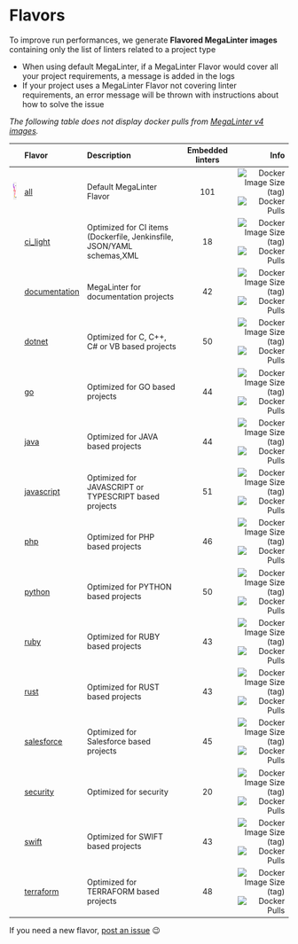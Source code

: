 <!-- markdownlint-disable MD013 -->
<!-- Generated by .automation/build.py, please do not update manually -->
<!-- flavors-section-start -->

# Flavors

To improve run performances, we generate **Flavored MegaLinter images** containing only the list of linters related to a project type

- When using default MegaLinter, if a MegaLinter Flavor would cover all your project requirements, a message is added in the logs
- If your project uses a MegaLinter Flavor not covering linter requirements, an error message will be thrown with instructions about how to solve the issue

_The following table does not display docker pulls from [MegaLinter v4 images](https://hub.docker.com/r/nvuillam/mega-linter)._

<!-- flavors-table-start -->
|                                                                         <!-- -->                                                                         | Flavor                                                                   | Description                                                            | Embedded linters |                                                                                                                                                                                                 Info |
|:--------------------------------------------------------------------------------------------------------------------------------------------------------:|:-------------------------------------------------------------------------|:-----------------------------------------------------------------------|:----------------:|-----------------------------------------------------------------------------------------------------------------------------------------------------------------------------------------------------:|
| <img src="https://github.com/oxsecurity/megalinter/raw/main/docs/assets/images/mega-linter-square.png" alt="" height="32px" class="megalinter-icon"></a> | [all](https://oxsecurity.github.io/megalinter/latest/supported-linters/) | Default MegaLinter Flavor                                              |       101        |                             ![Docker Image Size (tag)](https://img.shields.io/docker/image-size/oxsecurity/megalinter/v6) ![Docker Pulls](https://img.shields.io/docker/pulls/oxsecurity/megalinter) |
|      <img src="https://github.com/oxsecurity/megalinter/raw/main/docs/assets/icons/ci_light.ico" alt="" height="32px" class="megalinter-icon"></a>       | [ci_light](flavors/ci_light.md#readme)                                   | Optimized for CI items (Dockerfile, Jenkinsfile, JSON/YAML schemas,XML |        18        |           ![Docker Image Size (tag)](https://img.shields.io/docker/image-size/oxsecurity/megalinter-ci_light/v6) ![Docker Pulls](https://img.shields.io/docker/pulls/oxsecurity/megalinter-ci_light) |
|    <img src="https://github.com/oxsecurity/megalinter/raw/main/docs/assets/icons/documentation.ico" alt="" height="32px" class="megalinter-icon"></a>    | [documentation](flavors/documentation.md#readme)                         | MegaLinter for documentation projects                                  |        42        | ![Docker Image Size (tag)](https://img.shields.io/docker/image-size/oxsecurity/megalinter-documentation/v6) ![Docker Pulls](https://img.shields.io/docker/pulls/oxsecurity/megalinter-documentation) |
|       <img src="https://github.com/oxsecurity/megalinter/raw/main/docs/assets/icons/dotnet.ico" alt="" height="32px" class="megalinter-icon"></a>        | [dotnet](flavors/dotnet.md#readme)                                       | Optimized for C, C++, C# or VB based projects                          |        50        |               ![Docker Image Size (tag)](https://img.shields.io/docker/image-size/oxsecurity/megalinter-dotnet/v6) ![Docker Pulls](https://img.shields.io/docker/pulls/oxsecurity/megalinter-dotnet) |
|         <img src="https://github.com/oxsecurity/megalinter/raw/main/docs/assets/icons/go.ico" alt="" height="32px" class="megalinter-icon"></a>          | [go](flavors/go.md#readme)                                               | Optimized for GO based projects                                        |        44        |                       ![Docker Image Size (tag)](https://img.shields.io/docker/image-size/oxsecurity/megalinter-go/v6) ![Docker Pulls](https://img.shields.io/docker/pulls/oxsecurity/megalinter-go) |
|        <img src="https://github.com/oxsecurity/megalinter/raw/main/docs/assets/icons/java.ico" alt="" height="32px" class="megalinter-icon"></a>         | [java](flavors/java.md#readme)                                           | Optimized for JAVA based projects                                      |        44        |                   ![Docker Image Size (tag)](https://img.shields.io/docker/image-size/oxsecurity/megalinter-java/v6) ![Docker Pulls](https://img.shields.io/docker/pulls/oxsecurity/megalinter-java) |
|     <img src="https://github.com/oxsecurity/megalinter/raw/main/docs/assets/icons/javascript.ico" alt="" height="32px" class="megalinter-icon"></a>      | [javascript](flavors/javascript.md#readme)                               | Optimized for JAVASCRIPT or TYPESCRIPT based projects                  |        51        |       ![Docker Image Size (tag)](https://img.shields.io/docker/image-size/oxsecurity/megalinter-javascript/v6) ![Docker Pulls](https://img.shields.io/docker/pulls/oxsecurity/megalinter-javascript) |
|         <img src="https://github.com/oxsecurity/megalinter/raw/main/docs/assets/icons/php.ico" alt="" height="32px" class="megalinter-icon"></a>         | [php](flavors/php.md#readme)                                             | Optimized for PHP based projects                                       |        46        |                     ![Docker Image Size (tag)](https://img.shields.io/docker/image-size/oxsecurity/megalinter-php/v6) ![Docker Pulls](https://img.shields.io/docker/pulls/oxsecurity/megalinter-php) |
|       <img src="https://github.com/oxsecurity/megalinter/raw/main/docs/assets/icons/python.ico" alt="" height="32px" class="megalinter-icon"></a>        | [python](flavors/python.md#readme)                                       | Optimized for PYTHON based projects                                    |        50        |               ![Docker Image Size (tag)](https://img.shields.io/docker/image-size/oxsecurity/megalinter-python/v6) ![Docker Pulls](https://img.shields.io/docker/pulls/oxsecurity/megalinter-python) |
|        <img src="https://github.com/oxsecurity/megalinter/raw/main/docs/assets/icons/ruby.ico" alt="" height="32px" class="megalinter-icon"></a>         | [ruby](flavors/ruby.md#readme)                                           | Optimized for RUBY based projects                                      |        43        |                   ![Docker Image Size (tag)](https://img.shields.io/docker/image-size/oxsecurity/megalinter-ruby/v6) ![Docker Pulls](https://img.shields.io/docker/pulls/oxsecurity/megalinter-ruby) |
|        <img src="https://github.com/oxsecurity/megalinter/raw/main/docs/assets/icons/rust.ico" alt="" height="32px" class="megalinter-icon"></a>         | [rust](flavors/rust.md#readme)                                           | Optimized for RUST based projects                                      |        43        |                   ![Docker Image Size (tag)](https://img.shields.io/docker/image-size/oxsecurity/megalinter-rust/v6) ![Docker Pulls](https://img.shields.io/docker/pulls/oxsecurity/megalinter-rust) |
|     <img src="https://github.com/oxsecurity/megalinter/raw/main/docs/assets/icons/salesforce.ico" alt="" height="32px" class="megalinter-icon"></a>      | [salesforce](flavors/salesforce.md#readme)                               | Optimized for Salesforce based projects                                |        45        |       ![Docker Image Size (tag)](https://img.shields.io/docker/image-size/oxsecurity/megalinter-salesforce/v6) ![Docker Pulls](https://img.shields.io/docker/pulls/oxsecurity/megalinter-salesforce) |
|      <img src="https://github.com/oxsecurity/megalinter/raw/main/docs/assets/icons/security.ico" alt="" height="32px" class="megalinter-icon"></a>       | [security](flavors/security.md#readme)                                   | Optimized for security                                                 |        20        |           ![Docker Image Size (tag)](https://img.shields.io/docker/image-size/oxsecurity/megalinter-security/v6) ![Docker Pulls](https://img.shields.io/docker/pulls/oxsecurity/megalinter-security) |
|        <img src="https://github.com/oxsecurity/megalinter/raw/main/docs/assets/icons/swift.ico" alt="" height="32px" class="megalinter-icon"></a>        | [swift](flavors/swift.md#readme)                                         | Optimized for SWIFT based projects                                     |        43        |                 ![Docker Image Size (tag)](https://img.shields.io/docker/image-size/oxsecurity/megalinter-swift/v6) ![Docker Pulls](https://img.shields.io/docker/pulls/oxsecurity/megalinter-swift) |
|      <img src="https://github.com/oxsecurity/megalinter/raw/main/docs/assets/icons/terraform.ico" alt="" height="32px" class="megalinter-icon"></a>      | [terraform](flavors/terraform.md#readme)                                 | Optimized for TERRAFORM based projects                                 |        48        |         ![Docker Image Size (tag)](https://img.shields.io/docker/image-size/oxsecurity/megalinter-terraform/v6) ![Docker Pulls](https://img.shields.io/docker/pulls/oxsecurity/megalinter-terraform) |
<!-- flavors-table-end -->

If you need a new flavor, [post an issue](https://github.com/megalinter/megalinter/issues) :wink:


<!-- flavors-section-end -->
